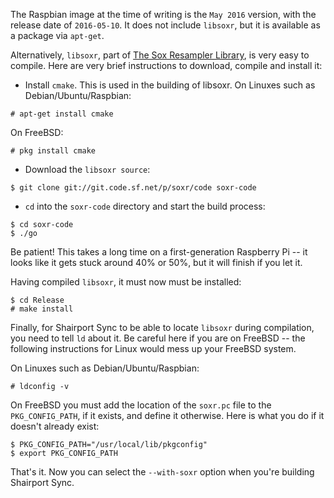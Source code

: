 
The Raspbian image at the time of writing is the `May 2016` version, with the release date of `2016-05-10`. It does not include `libsoxr`, but it is available as a package via `apt-get`.

Alternatively, `libsoxr`, part of [The Sox Resampler Library](https://sourceforge.net/projects/soxr/), is very easy to compile. Here are very brief instructions to download, compile and install it:

* Install `cmake`. This is used in the building of libsoxr. On Linuxes such as Debian/Ubuntu/Raspbian:
```
# apt-get install cmake
```
On FreeBSD:
```
# pkg install cmake
```

* Download the `libsoxr source`:
```
$ git clone git://git.code.sf.net/p/soxr/code soxr-code
```
* `cd` into the `soxr-code` directory and start the build process:
```
$ cd soxr-code
$ ./go
```
Be patient! This takes a long time on a first-generation Raspberry Pi -- it looks like it gets stuck around 40% or 50%, but it will finish if you let it.

Having compiled `libsoxr`, it must now must be installed:
```
$ cd Release
# make install
```
Finally, for Shairport Sync to be able to locate `libsoxr` during compilation, you need to tell `ld` about it.  Be careful here if you are on FreeBSD -- the following instructions for Linux would mess up your FreeBSD system.

On Linuxes such as Debian/Ubuntu/Raspbian: 
```
# ldconfig -v
```
On FreeBSD you must add the location of the `soxr.pc` file to the `PKG_CONFIG_PATH`, if it exists, and define it otherwise. Here is what you do if it doesn't already exist:
```
$ PKG_CONFIG_PATH="/usr/local/lib/pkgconfig"
$ export PKG_CONFIG_PATH
```
That's it. Now you can select the `--with-soxr` option when you're building Shairport Sync.
